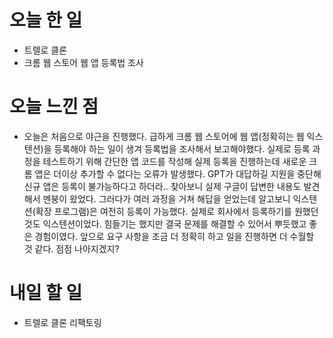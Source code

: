 # 오늘 한 일

-   트렐로 클론 
-   크롬 웹 스토어 웹 앱 등록법 조사

# 오늘 느낀 점

-   오늘은 처음으로 야근을 진행했다. 급하게 크롬 웹 스토어에 웹 앱(정확히는 웹 익스텐션)을 등록해야 하는 일이 생겨 등록법을 조사해서 보고해야했다. 실제로 등록 과정을 테스트하기 위해 간단한 앱 코드를 작성해 실제 등록을 진행하는데 새로운 크롬 앱은 더이상 추가할 수 없다는 오류가 발생했다. GPT가 대답하길 지원을 중단해 신규 앱은 등록이 불가능하다고 하더라.. 찾아보니 실제 구글이 답변한 내용도 발견해서 멘붕이 왔었다. 그러다가 여러 과정을 거쳐 해답을 얻었는데 알고보니 익스텐션(확장 프로그램)은 여전히 등록이 가능했다. 실제로 회사에서 등록하기를 원했던것도 익스텐션이었다. 힘들기는 했지만 결국 문제를 해결할 수 있어서 뿌듯했고 좋은 경험이였다. 앞으로 요구 사항을 조금 더 정확히 하고 일을 진행하면 더 수월할 것 같다. 점점 나아지겠지?

# 내일 할 일

-  트렐로 클론 리팩토링